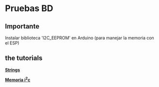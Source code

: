 # Pruebas BD

## Importante
Instalar biblioteca 'I2C_EEPROM' en Arduino (para manejar la memoria con el ESP)

## the tutorials

[**Strings**](./strings.md)

[**Memoria i<sup>2</sup>c**](./memoriai2c.md)
